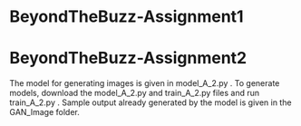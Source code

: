 # BeyondTheBuzz-Assignment1

# BeyondTheBuzz-Assignment2
The model for generating images is given in model_A_2.py . To generate models, download the model_A_2.py and train_A_2.py files and run train_A_2.py . Sample output already generated by the model is given in the GAN_Image folder.
